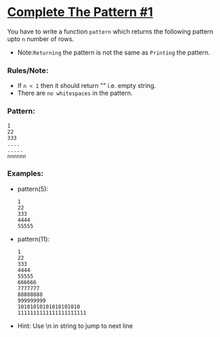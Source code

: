 # [Complete The Pattern #1](https://www.codewars.com/kata/complete-the-pattern-number-1 "https://www.codewars.com/kata/5572f7c346eb58ae9c000047")

You have to write a function `pattern` which returns the following pattern upto `n` number of rows.

* Note:`Returning` the pattern is not the same as `Printing` the pattern.

### Rules/Note:

* If `n < 1` then it should return "" i.e. empty string.
* There are `no whitespaces` in the pattern.

### Pattern:

    1
    22
    333
    ....
    .....
    nnnnnn

### Examples:

+ pattern(5):

      1
      22
      333
      4444
      55555

* pattern(11):

      1
      22
      333
      4444
      55555
      666666
      7777777
      88888888
      999999999
      10101010101010101010
      1111111111111111111111

* Hint: Use \n in string to jump to next line